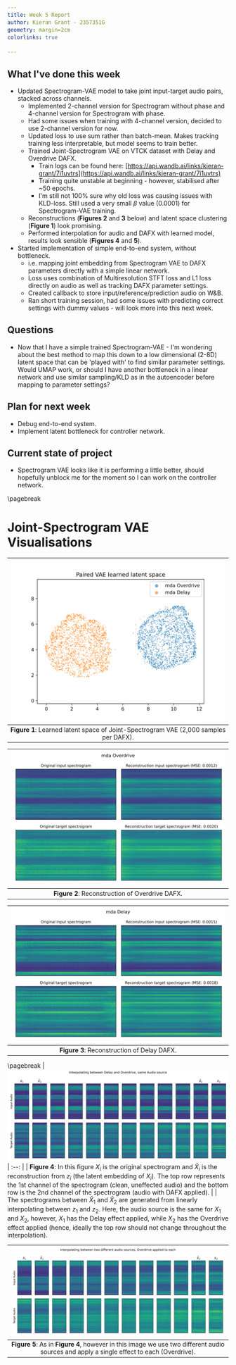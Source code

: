```yaml
---
title: Week 5 Report
author: Kieran Grant - 2357351G
geometry: margin=2cm
colorlinks: true

---
```


## What I've done this week
- Updated Spectrogram-VAE model to take joint input-target audio pairs, stacked across channels.
  - Implemented 2-channel version for Spectrogram without phase and 4-channel version for Spectrogram with phase.
  - Had some issues when training with 4-channel version, decided to use 2-channel version for now.
  - Updated loss to use sum rather than batch-mean. Makes tracking training less interpretable, but model seems to train better.
  - Trained Joint-Spectrogram VAE on VTCK dataset with Delay and Overdrive DAFX.
    - Train logs can be found here: [https://api.wandb.ai/links/kieran-grant/7i1uvtrs](https://api.wandb.ai/links/kieran-grant/7i1uvtrs)
    - Training quite unstable at beginning - however, stabilised after ~50 epochs.
    - I'm still not 100% sure why old loss was causing issues with KLD-loss. Still used a very small $\beta$ value (0.0001) for Spectrogram-VAE training.
  - Reconstructions (**Figures 2** and **3** below) and latent space clustering (**Figure 1**) look promising.
  - Performed interpolation for audio and DAFX with learned model, results look sensible (**Figures 4** and **5**).
- Started implementation of simple end-to-end system, without bottleneck.
  - i.e. mapping joint embedding from Spectrogram VAE to DAFX parameters directly with a simple linear network.
  - Loss uses combination of Multiresolution STFT loss and L1 loss directly on audio as well as tracking DAFX parameter settings.
  - Created callback to store input/reference/prediction audio on W&B.
  - Ran short training session, had some issues with predicting correct settings with dummy values - will look more into this next week.

## Questions
- Now that I have a simple trained Spectrogram-VAE - I'm wondering about the best method to map this down to a low dimensional (2-8D) latent space that can be 'played with' to find similar parameter settings. Would UMAP work, or should I have another bottleneck in a linear network and use similar sampling/KLD as in the autoencoder before mapping to parameter settings?

## Plan for next week
- Debug end-to-end system.
- Implement latent bottleneck for controller network.

## Current state of project
- Spectrogram VAE looks like it is performing a little better, should hopefully unblock me for the moment so I can work on the controller network.

\pagebreak
# Joint-Spectrogram VAE Visualisations

|![-](figures/ync68xdq_latent_spectrogram_embeddings.svg)
| :--: |
| **Figure 1**: Learned latent space of Joint-Spectrogram VAE (2,000 samples per DAFX).

|![-](figures/ync68xdq_overdrive_joint_reconstruction_2dafx.svg)
| :--: |
| **Figure 2**: Reconstruction of Overdrive DAFX.

|![-](figures/ync68xdq_delay_joint_reconstruction_2dafx.svg)
| :--: |
| **Figure 3**: Reconstruction of Delay DAFX.

\pagebreak
|![-](figures/ync68xdq_same_audio_delay_overdrive_interpolation_with_original.svg)
| :--: |
| **Figure 4**: In this figure $X_i$ is the original spectrogram and $\hat{X}_i$ is the reconstruction from $z_i$ (the latent embedding of $X_i$). The top row represents the 1st channel of the spectrogram (clean, uneffected audio) and the bottom row is the 2nd channel of the spectrogram (audio with DAFX applied). 
| 
| The spectrograms between $\hat{X}_1$ and $\hat{X}_2$ are generated from linearly interpolating between ${z_1}$ and ${z_2}$. Here, the audio source is the same for $X_1$ and $X_2$, however, $X_1$ has the Delay effect applied, while $X_2$ has the Overdrive effect applied (hence, ideally the top row should not change throughout the interpolation).

|![-](figures/ync68xdq_diff_audio_overdrive_interpolation_with_original.svg)
| :--: |
| **Figure 5**: As in **Figure 4**, however in this image we use two different audio sources and apply a single effect to each (Overdrive).
